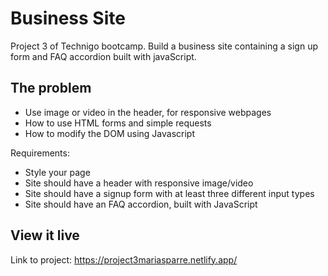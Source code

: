 # Business Site

Project 3 of Technigo bootcamp. Build a business site containing a sign up form and FAQ accordion built with javaScript. 

## The problem
- Use image or video in the header, for responsive webpages
- How to use HTML forms and simple requests
- How to modify the DOM using Javascript

Requirements:
- Style your page
- Site should have a header with responsive image/video
- Site should have a signup form with at least three different input types
- Site should have an FAQ accordion, built with JavaScript

## View it live
Link to project: https://project3mariasparre.netlify.app/
